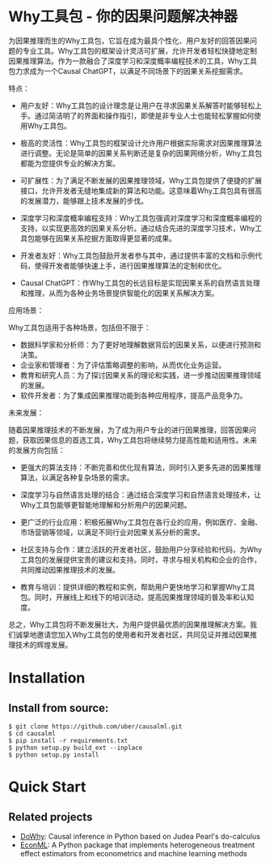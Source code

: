 # Why工具包 - 你的因果问题解决神器

[//]: # (它是一个狂野的因果推断工具包)

[//]: # (请帮我写一个工具包的介绍，以下是相关信息)

[//]: # (我们的推理工具包名字叫做 why, 他的使命是成为最用户友好的回答因果问题的专业工具，同时其框架设计具备极大的灵活性和可扩展性，)

[//]: # (我们的推理工具包名字叫做 why, 他的使命是成为最用户友好的回答因果问题的专业工具，同时其框架设计具备极大的灵活性和可扩展性，便于开发者方便快捷的定制因果推理算法。强调对深度学习/深度概率编程的支持。强调最终希望成为一个 Causal chatGPT。)

[//]: # (我们的推理工具包名字叫做 why, 他的使命是成为最用户友好的回答因果问题的专业工具，同时其框架设计具备极大的灵活性和可扩展性，便于开发者方便快捷的定制因果推理算法。强调对深度学习/深度概率编程的支持。这个工具的个性比较狂野，强调最终希望成为一个 Causal chatGPT，成为用户专业的进行因果推理，回答因果问题，获取因果信息的首选工具。)


为因果推理而生的Why工具包，它旨在成为最具个性化、用户友好的回答因果问题的专业工具。Why工具包的框架设计灵活可扩展，允许开发者轻松快捷地定制因果推理算法。作为一款融合了深度学习和深度概率编程技术的工具，Why工具包力求成为一个Causal ChatGPT，以满足不同场景下的因果关系挖掘需求。

特点：

- 用户友好：Why工具包的设计理念是让用户在寻求因果关系解答时能够轻松上手。通过简洁明了的界面和操作指引，即使是非专业人士也能轻松掌握如何使用Why工具包。

- 极高的灵活性：Why工具包的框架设计允许用户根据实际需求对因果推理算法进行调整。无论是简单的因果关系判断还是复杂的因果网络分析，Why工具包都能为您提供专业的解决方案。

- 可扩展性：为了满足不断发展的因果推理领域，Why工具包提供了便捷的扩展接口，允许开发者无缝地集成新的算法和功能。这意味着Why工具包具有很高的发展潜力，能够跟上技术发展的步伐。

- 深度学习和深度概率编程支持：Why工具包强调对深度学习和深度概率编程的支持，以实现更高效的因果关系分析。通过结合先进的深度学习技术，Why工具包能够在因果关系挖掘方面取得更显著的成果。

- 开发者友好：Why工具包鼓励开发者参与其中，通过提供丰富的文档和示例代码，使得开发者能够快速上手，进行因果推理算法的定制和优化。

- Causal ChatGPT：作Why工具包的长远目标是实现因果关系的自然语言处理和推理，从而为各种业务场景提供智能化的因果关系解决方案。

应用场景：

Why工具包适用于各种场景，包括但不限于：

- 数据科学家和分析师：为了更好地理解数据背后的因果关系，以便进行预测和决策。
- 企业家和管理者：为了评估策略调整的影响，从而优化业务运营。
- 教育和研究人员：为了探讨因果关系的理论和实践，进一步推动因果推理领域的发展。
- 软件开发者：为了集成因果推理功能到各种应用程序，提高产品竞争力。

未来发展：

随着因果推理技术的不断发展，为了成为用户专业的进行因果推理，回答因果问题，获取因果信息的首选工具，Why工具包将继续努力提高性能和适用性。未来的发展方向包括：

- 更强大的算法支持：不断完善和优化现有算法，同时引入更多先进的因果推理算法，以满足各种复杂场景的需求。

- 深度学习与自然语言处理的结合：通过结合深度学习和自然语言处理技术，让Why工具包能够更智能地理解和分析用户的因果问题。

- 更广泛的行业应用：积极拓展Why工具包在各行业的应用，例如医疗、金融、市场营销等领域，以满足不同行业对因果关系分析的需求。

- 社区支持与合作：建立活跃的开发者社区，鼓励用户分享经验和代码，为Why工具包的发展提供宝贵的建议和支持。同时，寻求与相关机构和企业的合作，共同推动因果推理技术的发展。

- 教育与培训：提供详细的教程和实例，帮助用户更快地学习和掌握Why工具包。同时，开展线上和线下的培训活动，提高因果推理领域的普及率和认知度。

总之，Why工具包将不断发展壮大，为用户提供最优质的因果推理解决方案。我们诚挚地邀请您加入Why工具包的使用者和开发者社区，共同见证并推动因果推理技术的辉煌发展。




# Installation



## Install from source:

```
$ git clone https://github.com/uber/causalml.git
$ cd causalml
$ pip install -r requirements.txt
$ python setup.py build_ext --inplace
$ python setup.py install
```


# Quick Start

 

## Related projects

* [DoWhy](https://github.com/Microsoft/dowhy):  Causal inference in Python based on Judea Pearl's do-calculus
* [EconML](https://github.com/microsoft/EconML): A Python package that implements heterogeneous treatment effect estimators from econometrics and machine learning methods
